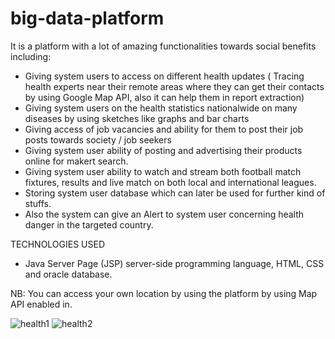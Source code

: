 # big-data-platform

It is a platform with a lot of amazing functionalities towards social benefits including:
- Giving system users to access on different health updates ( Tracing health experts near their remote areas where they can get their contacts by using Google Map API, also it can help them in report extraction)
- Giving system users on the health statistics nationalwide on many diseases by using sketches like graphs and bar charts
- Giving access of job vacancies and ability for them to post their job posts towards society / job seekers
- Giving system user ability of posting and advertising their products online for makert search.
- Giving system user ability to watch and stream both football match fixtures, results and live match on both local and international leagues.
- Storing system user database which can later be used for further kind of stuffs.
- Also the system can give an Alert to system user concerning health danger in the targeted country.


TECHNOLOGIES USED
- Java Server Page (JSP) server-side programming language, HTML, CSS and oracle database.

NB:
You can access your own location by using the platform by using Map API enabled in.

![health1](https://user-images.githubusercontent.com/52234785/84734936-e9cc4180-afaa-11ea-9272-84b96cc2cb45.PNG)
![health2](https://user-images.githubusercontent.com/52234785/84740954-f787c400-afb6-11ea-8e14-32e2f2cc3971.PNG)


